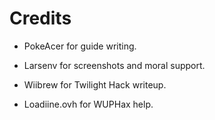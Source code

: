 # Credits
- PokeAcer for guide writing.
- Larsenv for screenshots and moral support.

- Wiibrew for Twilight Hack writeup.
- Loadiine.ovh for WUPHax help.